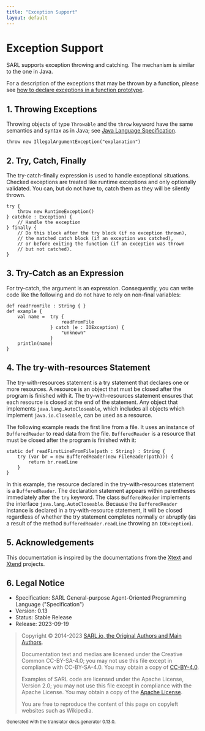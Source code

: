```yaml
---
title: "Exception Support"
layout: default
---
```


# Exception Support

SARL supports exception throwing and catching. The mechanism is similar to the one in Java.

For a description of the exceptions that may be thrown by a function,
please see [how to declare exceptions in a function prototype](./FuncDecls.html#declare-exceptions-in-the-function-prototype).


## 1. Throwing Exceptions

Throwing objects of type `Throwable` and the `throw` keyword have the same semantics and syntax as in Java; see
[Java Language Specification](http://docs.oracle.com/javase/specs/jls/se7/html/jls-14.html#jls-14.18). 

```sarl
throw new IllegalArgumentException("explanation")
```



## 2. Try, Catch, Finally

The try-catch-finally expression is used to handle exceptional situations. 
Checked exceptions are treated like runtime exceptions and only optionally 
validated. You can, but do not have to, catch them as they will be silently thrown. 

```sarl
try {
	throw new RuntimeException()
} catch(e : Exception) {
	// Handle the exception
} finally {
	// Do this block after the try block (if no exception thrown), 
	// the matched catch block (if an exception was catched),
	// or before exiting the function (if an exception was thrown
	// but not catched).
}
```



## 3. Try-Catch as an Expression

For try-catch, the argument is an expression. Consequently, you can
write code like the following and do not have to rely on
non-final variables: 

```sarl
def readFromFile : String { } 
def example {
	val name =	try {
					readFromFile
				} catch (e : IOException) {
					"unknown"
				}
	println(name)
}
```



## 4. The try-with-resources Statement

The try-with-resources statement is a try statement that declares one or more resources. A resource
is an object that must be closed after the program is finished with it. The try-with-resources
statement ensures that each resource is closed at the end of the statement. Any object that
implements `java.lang.AutoCloseable`, which includes all objects which implement `java.io.Closeable`,
can be used as a resource.

The following example reads the first line from a file. It uses an instance of `BufferedReader`
to read data from the file. `BufferedReader` is a resource that must be closed after the
program is finished with it:

```sarl
static def readFirstLineFromFile(path : String) : String {
	try (var br = new BufferedReader(new FileReader(path))) {
		return br.readLine
	}
}
```




In this example, the resource declared in the try-with-resources statement is a `BufferedReader`.
The declaration statement appears within parentheses immediately after the `try` keyword.
The class `BufferedReader` implements the interface `java.lang.AutoCloseable`.
Because the `BufferedReader` instance is declared in a try-with-resource statement, it will be
closed regardless of whether the try statement completes normally or abruptly (as a result of the method
`BufferedReader.readLine` throwing an `IOException`).



## 5. Acknowledgements

This documentation is inspired by the documentations from the
[Xtext](https://www.eclipse.org/Xtext/documentation.html) and
[Xtend](https://www.eclipse.org/xtend/documentation.html) projects.

## 6. Legal Notice

* Specification: SARL General-purpose Agent-Oriented Programming Language ("Specification")
* Version: 0.13
* Status: Stable Release
* Release: 2023-09-19

> Copyright &copy; 2014-2023 [SARL.io, the Original Authors and Main Authors](https://www.sarl.io/about/index.html).
>
> Documentation text and medias are licensed under the Creative Common CC-BY-SA-4.0;
> you may not use this file except in compliance with CC-BY-SA-4.0.
> You may obtain a copy of [CC-BY-4.0](https://creativecommons.org/licenses/by-sa/4.0/deed.en).
>
> Examples of SARL code are licensed under the Apache License, Version 2.0;
> you may not use this file except in compliance with the Apache License.
> You may obtain a copy of the [Apache License](http://www.apache.org/licenses/LICENSE-2.0).
>
> You are free to reproduce the content of this page on copyleft websites such as Wikipedia.

<small>Generated with the translator docs.generator 0.13.0.</small>
